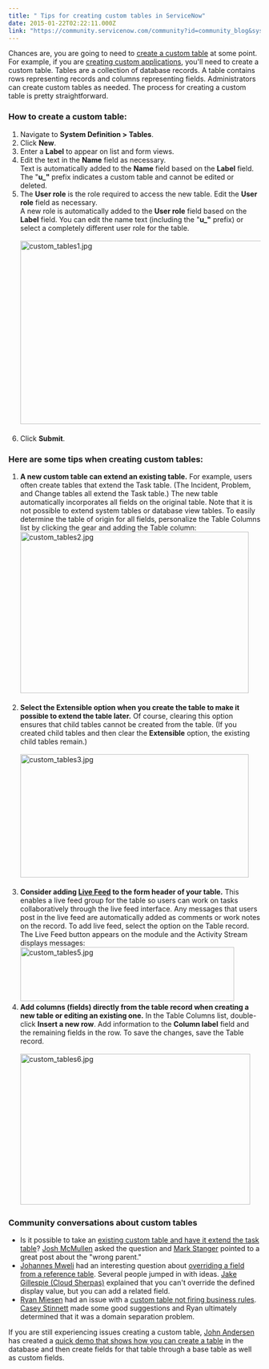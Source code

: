 ```yaml
---
title: " Tips for creating custom tables in ServiceNow"
date: 2015-01-22T02:22:11.000Z
link: "https://community.servicenow.com/community?id=community_blog&sys_id=6fdcaa65dbd0dbc01dcaf3231f961912"
---
```

<p>Chances are, you are going to need to <a title="ki.servicenow.com/index.php?title=Creating_a_Custom_Table" href="http://wiki.servicenow.com/index.php?title=Creating_a_Custom_Table">create a custom table</a> at some point. For example, if you are <a title="ki.servicenow.com/index.php?title=Creating_a_Custom_Application" href="http://wiki.servicenow.com/index.php?title=Creating_a_Custom_Application">creating custom applications</a>, you'll need to create a custom table. Tables are a collection of database records. A table contains rows representing records and columns representing fields. Administrators can create custom tables as needed. The process for creating a custom table is pretty straightforward.</p><p></p><h3>How to create a custom table:</h3><p></p><ol><li>Navigate to <strong>System Definition &gt; Tables</strong>.</li><li>Click <strong>New</strong>.</li><li>Enter a <strong>Label</strong> to appear on list and form views.</li><li>Edit the text in the <strong>Name</strong> field as necessary.<br/>Text is automatically added to the <strong>Name</strong> field based on the <strong>Label</strong> field. The "<strong>u_"</strong> prefix indicates a custom table and cannot be edited or deleted.</li><li>The <strong>User role</strong> is the role required to access the new table. Edit the <strong>User role</strong> field as necessary. <br/>A new role is automatically added to the <strong>User role</strong> field based on the <strong>Label</strong> field. You can edit the name text (including the "<strong>u_"</strong> prefix) or select a completely different user role for the table.<br/><br/><img   alt="custom_tables1.jpg" class="image-0 jive-image" height="366" src="6d548c42db5cd3049c9ffb651f96199d.iix" style="height: 366.483870967742px; width: 541px;" width="541"/><br/><br/></li><li>Click <strong>Submit</strong>.</li></ol><p></p><p></p><h3>Here are some tips when creating custom tables:</h3><p></p><ol><li><strong>A new custom table can extend an existing table.</strong> For example, users often create tables that extend the Task table. (The Incident, Problem, and Change tables all extend the Task table.) The new table automatically incorporates all fields on the original table. Note that it is not possible to extend system tables or database view tables. To easily determine the table of origin for all fields, personalize the Table Columns list by clicking the gear and adding the Table column:<img   alt="custom_tables2.jpg" class="image-1 jive-image" height="321" src="be0067fddb1093041dcaf3231f961982.iix" style="height: 321.406451612903px; width: 456px;" width="456"/><br/><br/></li><li><strong>Select the Extensible option when you create the table <span style="font-size: 13.63636302948px;">to make it possible to extend the table </span>later.</strong> Of course, clearing this option ensures that child tables cannot be created from the table. (If you created child tables and then clear the <strong>Extensible</strong> option, the existing child tables remain.)<br/><br/><img   alt="custom_tables3.jpg" class="jive-image image-2" height="246" src="55fa8186dbd49f048c8ef4621f9619dd.iix" style="height: 246.403587443946px; width: 456px;" width="456"/><br/><br/></li><li><strong>Consider adding <a title="ki.servicenow.com/index.php?title=Live_Feed" href="http://wiki.servicenow.com/index.php?title=Live_Feed">Live Feed</a> to the form header of your table.</strong> This enables a live feed group for the table so users can work on tasks collaboratively through the live feed interface. Any messages that users post in the live feed are automatically added as comments or work notes on the record. To add live feed, select the option on the Table record. The Live Feed button appears on the module and the Activity Stream displays messages:<br/><img   alt="custom_tables5.jpg" class="image-0 jive-image" height="108" src="c31b2082dbd4dfc03eb27a9e0f9619b1.iix" style="height: 107.583984375px; width: 427px;" width="427"/></li><li><strong>Add columns (fields) directly from the table record when creating a new table or editing an existing one.</strong> In the Table Columns list, double-click <strong>Insert a new row</strong>. Add information to the <strong>Column label</strong> field and the remaining fields in the row. To save the changes, save the Table record.<br/><br/><img   alt="custom_tables6.jpg" class="image-1 jive-image" height="301" src="64470806db1017049c9ffb651f9619c7.iix" style="height: 301px; width: 459.485714285714px;" width="459"/></li></ol><p></p><h3>Community conversations about custom tables</h3><p></p><ul><li>Is it possible to take an <a title="" _jive_internal="true" href="/community?id=community_question&sys_id=b7490b25db5cdbc01dcaf3231f9619b2">existing custom table and have it extend the task table</a>? <a __default_attr="26449" __jive_macro_name="user" class="jive_macro_user jive_macro" data-orig-content="Josh McMullen" href="/community?id=community_user_profile&user=9990d62ddb581fc09c9ffb651f9619b9" modifiedtitle="true" title="Josh McMullen">Josh McMullen</a> asked the question and <a __default_attr="2094" __jive_macro_name="user" class="jive_macro_user jive_macro" data-orig-content="Mark Stanger" href="/community?id=community_user_profile&user=eb409229db581fc09c9ffb651f9619d4" modifiedtitle="true" title="Mark Stanger">Mark Stanger</a> pointed to a great post about the "wrong parent."</li><li><a title="Johannes Mweli" __default_attr="32686" __jive_macro_name="user" class="jive_macro_user jive_macro" data-orig-content="Johannes Mweli" href="/community?id=community_user_profile&user=422f8e25db181fc09c9ffb651f9619b1">Johannes Mweli</a> had an interesting question about <a title="" _jive_internal="true" href="/community?id=community_question&sys_id=d7ee47a1dbdcdbc01dcaf3231f9619e5">overriding a field from a reference table</a>. Several people jumped in with ideas. <a title="Jake Gillespie (Cloud Sherpas)" __default_attr="14580" __jive_macro_name="user" class="jive_macro_user jive_macro" data-orig-content="Jake Gillespie (Cloud Sherpas)" href="/community?id=community_user_profile&user=6762de69dbd81fc09c9ffb651f961926">Jake Gillespie (Cloud Sherpas)</a> explained that you can't override the defined display value, but you can add a related field.</li><li><a title="Ryan Miesen" __default_attr="27916" __jive_macro_name="user" class="jive_macro_user jive_macro" data-orig-content="Ryan Miesen" href="/community?id=community_user_profile&user=58bf42addb181fc09c9ffb651f9619b5">Ryan Miesen</a> had an issue with a <a title="" _jive_internal="true" href="/community?id=community_question&sys_id=32ea43addb5cdbc01dcaf3231f961925">custom table not firing business rules</a>. <a title="Casey Stinnett" __default_attr="19647" __jive_macro_name="user" class="jive_macro_user jive_macro" data-orig-content="Casey Stinnett" href="/community?id=community_user_profile&user=965e4ee5dbd41fc09c9ffb651f961925">Casey Stinnett</a> made some good suggestions and Ryan ultimately determined that it was a domain separation problem.</li></ul><p></p><p>If you are still experiencing issues creating a custom table, <a __default_attr="2572" __jive_macro_name="user" class="jive_macro_user jive_macro" data-orig-content="John Andersen" href="/community?id=community_user_profile&user=42219665db981fc09c9ffb651f96199c" modifiedtitle="true" title="John Andersen">John Andersen</a> has created a <a title="ww.youtube.com/watch?v=QUFmc33N1Y0" href="https://www.youtube.com/watch?v=QUFmc33N1Y0">quick demo that shows how you can create a table</a> in the database and then create fields for that table through a base table as well as custom fields.</p>
